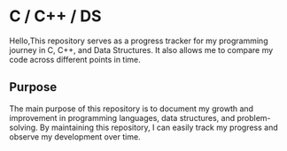 # C / C++ / DS

Hello,This repository serves as a progress tracker for my programming journey in C, C++, and Data Structures. It also allows me to compare my code across different points in time.

## Purpose

The main purpose of this repository is to document my growth and improvement in programming languages, data structures, and problem-solving. By maintaining this repository, I can easily track my progress and observe my development over time.
